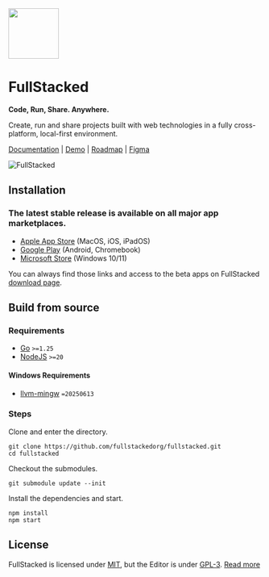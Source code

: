 <img height=100 width=100 src="https://files.fullstacked.org/app-icon.svg" />

# FullStacked

**Code, Run, Share. Anywhere.**

Create, run and share projects built with web technologies in a fully cross-platform, local-first environment.

[Documentation](https://docs.fullstacked.org) | [Demo](https://demo.fullstacked.org) | [Roadmap](https://fullstacked.notion.site/FullStacked-Editor-Roadmap-ebfcb685b77446c7a7898c05b219215e) | [Figma](https://www.figma.com/design/xb3JBRCvEWpbwGda03T5QQ/Mockups)

![FullStacked](https://files.fullstacked.org/fullstacked.png)

## Installation

### The latest stable release is available on all major app marketplaces.

- [Apple App Store](https://apps.apple.com/ca/app/fullstacked/id6477835950) (MacOS, iOS, iPadOS)
- [Google Play](https://play.google.com/store/apps/details?id=org.fullstacked.editor) (Android, Chromebook)
- [Microsoft Store](https://apps.microsoft.com/detail/9p987qm508vc?hl=en-us) (Windows 10/11)

You can always find those links and access to the beta apps on FullStacked [download page](https://fullstacked.org/download).

## Build from source

### Requirements

- [Go](https://go.dev) `>=1.25`
- [NodeJS](https://nodejs.org) `>=20`

#### Windows Requirements

- [llvm-mingw](https://github.com/mstorsjo/llvm-mingw) `=20250613`

### Steps

Clone and enter the directory.

```
git clone https://github.com/fullstackedorg/fullstacked.git
cd fullstacked
```

Checkout the submodules.

```
git submodule update --init
```

Install the dependencies and start.

```
npm install
npm start
```

## License

FullStacked is licensed under [MIT](https://github.com/fullstackedorg/fullstacked/blob/main/LICENSE), but the Editor is under [GPL-3](https://github.com/fullstackedorg/editor/blob/main/LICENSE). [Read more](https://docs.fullstacked.org/license)
